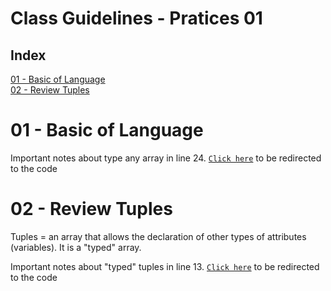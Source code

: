 # Class Guidelines - Pratices 01

## Index
<a name="ancora"></a>
[01 - Basic of Language](#ancora1)  
[02 - Review Tuples](#ancora2)  

<a id="ancora1"></a>
# 01 - Basic of Language  

Important notes about type any array in line 24. [`Click here`](https://github.com/Thiago-RM/Studies/blob/05ffa6427b430ed19c53dc7597b9f58286bc5e47/Languages/TypeScript/1-Initializing_TypeScript_Udemy/Pratice/pratice._1/chapter02/%2402_ArraysAndTypes.ts#L24) 
to be redirected to the code  

<a id="ancora2"></a>
# 02 - Review Tuples

Tuples = an array that allows the declaration of other types of 
attributes (variables). It is a "typed" array.  


Important notes about "typed" tuples in line 13. [`Click here`](https://github.com/Thiago-RM/Studies/blob/f836b8f282524e76891daae308d30d355fc24730/Languages/TypeScript/1-Initializing_TypeScript_Udemy/Pratice/pratice._1/chapter02/%2403_Tuples.ts#L13)
to be redirected to the code  